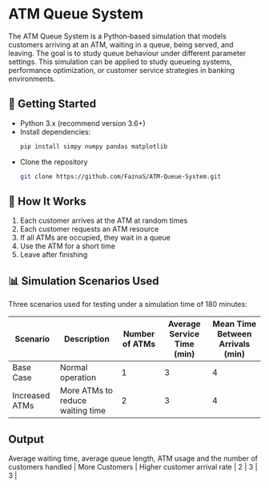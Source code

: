 # ATM Queue System

The ATM Queue System is a Python‐based simulation that models customers arriving at an ATM, waiting in a queue, being served, and leaving. The goal is to study queue behaviour under different parameter settings.
This simulation can be applied to study queueing systems, performance optimization, or customer service strategies in banking environments.

## 🚀 Getting Started

- Python 3.x (recommend version 3.6+)
- Install dependencies:
  ```bash
  pip install simpy numpy pandas matplotlib

- Clone the repository
  ```bash
  git clone https://github.com/FaznaS/ATM-Queue-System.git

## 🧠 How It Works
  1.	Each customer arrives at the ATM at random times
  2.	Each customer requests an ATM resource
  3.	If all ATMs are occupied, they wait in a queue
  4.	Use the ATM for a short time
  5.	Leave after finishing


## 📊 Simulation Scenarios Used
Three scenarios used for testing under a simulation time of 180 minutes:

| **Scenario**      | **Description** | **Number of ATMs** | **Average Service Time (min)** | **Mean Time Between Arrivals (min)** |
|--------------------|-----------------|--------------------|---------------------------------|--------------------------------------|
| Base Case          | Normal operation | 1 | 3 | 4 |
| Increased ATMs     | More ATMs to reduce waiting time | 2 | 3 | 4 |

## Output
Average waiting time, average queue length, ATM usage and the number of customers handled
| More Customers     | Higher customer arrival rate | 2 | 3 | 3 |

